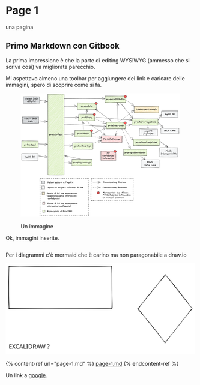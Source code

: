 # Page 1

una pagina

## Primo Markdown con Gitbook

La prima impressione è che la parte di editing WYSIWYG (ammesso che si scriva così) va migliorata parecchio.

Mi aspettavo almeno una toolbar per aggiungere dei link e caricare delle immagini, spero di scoprire come si fa.

<figure><img src="../../.gitbook/assets/Collaborazioni_dettaglio_pncore.excalidraw(4).png" alt=""><figcaption><p>Un immagine</p></figcaption></figure>

Ok, immagini inserite.

```mermaid
```

Per i diagrammi c'è mermaid che è carino ma non paragonabile a draw.io

<img src="../../.gitbook/assets/file.drawing.svg" alt="" class="gitbook-drawing">

{% content-ref url="page-1.md" %}
[page-1.md](page-1.md)
{% endcontent-ref %}

Un link a [google](https://google.it).
